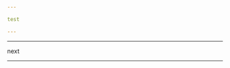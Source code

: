 ```yaml
---

test

---
```

<canvas data-chart="line">
<!-- 
{
 "data": {  
  "datasets": [
   {
    "data": [1,1,1,2,2,2,4,4,6,8,10,16,26,42,68,128,256,512,1024,2048],
    "backgroundColor": "rgba(20,220,220,.8)"
   },
   "fill": "start"
  ]
 }, 
 "options": { 
   "responsive": true,
   "title": {
     "display": true,
     "text": "Change costs" 
   },
   "scales": {
     "xAxes": [{
       "display": true,
       "scaleLabel": {
         "display": true,
         "labelString": "Time progress"
       }
     }],
     "yAxes": [{
       "display": true,
       "scaleLabel": {
         "display": true,
         "labelString": "Effort"
       }
     }]  
    }
  }
};
-->
</canvas>

---

next

---
